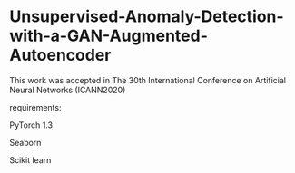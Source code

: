 # Unsupervised-Anomaly-Detection-with-a-GAN-Augmented-Autoencoder
This work was accepted in The 30th International Conference on Artificial Neural Networks (ICANN2020)

requirements:

PyTorch 1.3

Seaborn

Scikit learn
